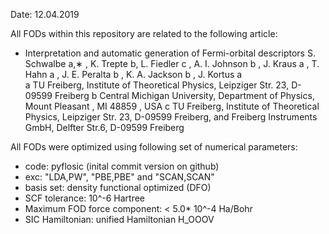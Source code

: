 Date: 12.04.2019 

All FODs within this repository are related to the following article:   

* Interpretation and automatic generation of Fermi-orbital descriptors
S. Schwalbe a,∗ , K. Trepte b, L. Fiedler c , A. I. Johnson b , J. Kraus a , T. Hahn a , J. E. Peralta b , K. A.
Jackson b , J. Kortus a  
a TU Freiberg, Institute of Theoretical Physics, Leipziger Str. 23, D-09599 Freiberg
b Central Michigan University, Department of Physics, Mount Pleasant , MI 48859 , USA
c TU Freiberg, Institute of Theoretical Physics, Leipziger Str. 23, D-09599 Freiberg, and Freiberg Instruments GmbH, Delfter
Str.6, D-09599 Freiberg

All FODs were optimized using following set of numerical parameters: 

* code: pyflosic (inital commit version on github)
* exc: "LDA,PW", "PBE,PBE" and "SCAN,SCAN" 
* basis set: density functional optimized (DFO)
* SCF tolerance: 10^-6 Hartree
* Maximum FOD force component: < 5.0* 10^-4 Ha/Bohr
* SIC Hamiltonian: unified Hamiltonian H_OOOV
